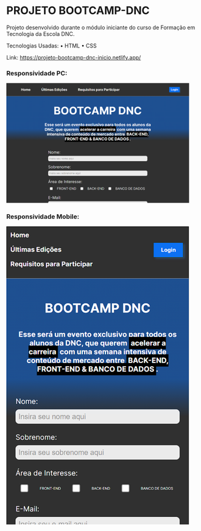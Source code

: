 # PROJETO BOOTCAMP-DNC

Projeto desenvolvido durante o módulo iniciante do curso de Formação em Tecnologia da Escola DNC.

Tecnologias Usadas:
• HTML
• CSS

Link: https://projeto-bootcamp-dnc-inicio.netlify.app/

### Responsividade PC:
<img src="/readme/bootcamp-pc.png" width="480px">

### Responsividade Mobile:
<img src="/readme/bootcamp-mobile.png" width="480px">
